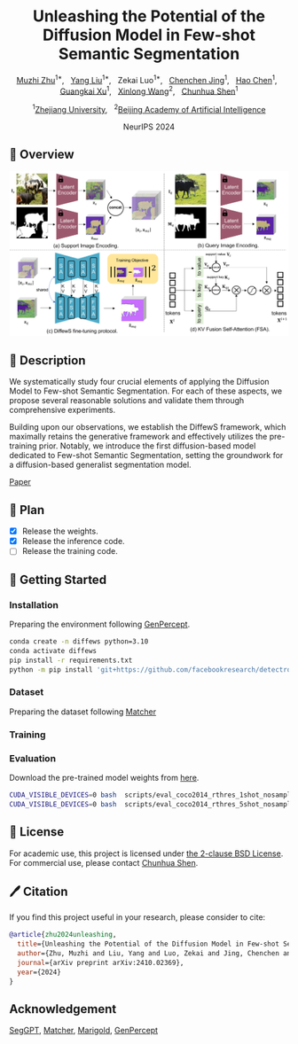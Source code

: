 <div align="center">

<h1>Unleashing the Potential of the Diffusion Model in Few-shot Semantic Segmentation</h1>

[Muzhi Zhu](https://scholar.google.com/citations?user=064gBH4AAAAJ&hl=en)<sup>1*</sup>, &nbsp;
[Yang Liu](https://scholar.google.com/citations?user=9JcQ2hwAAAAJ&hl=en)<sup>1*</sup>, &nbsp;
Zekai Luo<sup>1*</sup>, &nbsp; 
[Chenchen Jing](https://jingchenchen.github.io/)<sup>1</sup>, &nbsp;
[Hao Chen](https://stan-haochen.github.io/)<sup>1</sup>, &nbsp;
[Guangkai Xu](https://scholar.google.com.hk/citations?user=v35sbGEAAAAJ&hl=en)<sup>1</sup>, &nbsp;
[Xinlong Wang](https://www.xloong.wang/)<sup>2</sup>, &nbsp;
[Chunhua Shen](https://cshen.github.io/)<sup>1</sup>

<sup>1</sup>[Zhejiang University](https://www.zju.edu.cn/english/), &nbsp;
<sup>2</sup>[Beijing Academy of Artificial Intelligence](https://www.baai.ac.cn/english.html)

NeurIPS 2024

</div>

## 🚀 Overview
<div align="center">
<img width="800" alt="image" src="figs/method.png">
</div>

## 📖 Description

We systematically study four crucial elements of applying the Diffusion Model to Few-shot
Semantic Segmentation. For each of these aspects, we propose several reasonable solutions
and validate them through comprehensive experiments.

Building upon our observations, we establish the DiffewS framework, which maximally
retains the generative framework and effectively utilizes the pre-training prior. Notably, we
introduce the first diffusion-based model dedicated to Few-shot Semantic Segmentation,
setting the groundwork for a diffusion-based generalist segmentation model.

[Paper](https://arxiv.org/abs/2410.02369)

## 🚩 Plan
<!-- - [ ] Release the weights. -->
- [x] Release the weights.
- [x] Release the inference code.
- [ ] Release the training code.
<!-- --- -->

## 👻 Getting Started

### Installation
Preparing the environment following [GenPercept](https://github.com/aim-uofa/GenPercept?tab=readme-ov-file).


```bash
conda create -n diffews python=3.10
conda activate diffews
pip install -r requirements.txt
python -m pip install 'git+https://github.com/facebookresearch/detectron2.git'
```

### Dataset
Preparing the dataset following [Matcher](https://github.com/aim-uofa/Matcher/blob/main/datasets/README.md)

### Training

### Evaluation

Download the pre-trained model weights from [here](https://www.modelscope.cn/zzzmmz/Diffews.git). 
```bash
CUDA_VISIBLE_DEVICES=0 bash  scripts/eval_coco2014_rthres_1shot_nosample.sh weight/coco_fold0
CUDA_VISIBLE_DEVICES=0 bash  scripts/eval_coco2014_rthres_5shot_nosample.sh weight/coco_fold0
```

## 🎫 License

For academic use, this project is licensed under [the 2-clause BSD License](LICENSE). For commercial use, please contact [Chunhua Shen](mailto:chhshen@gmail.com).

## 🖊️ Citation


If you find this project useful in your research, please consider to cite:


```BibTeX
@article{zhu2024unleashing,
  title={Unleashing the Potential of the Diffusion Model in Few-shot Semantic Segmentation},
  author={Zhu, Muzhi and Liu, Yang and Luo, Zekai and Jing, Chenchen and Chen, Hao and Xu, Guangkai and Wang, Xinlong and Shen, Chunhua},
  journal={arXiv preprint arXiv:2410.02369},
  year={2024}
}
```

## Acknowledgement
[SegGPT](https://github.com/baaivision/Painter/tree/main/SegGPT), [Matcher](https://github.com/aim-uofa/Matcher), [Marigold](https://github.com/prs-eth/Marigold), [GenPercept](https://github.com/aim-uofa/GenPercept?tab=readme-ov-file)
